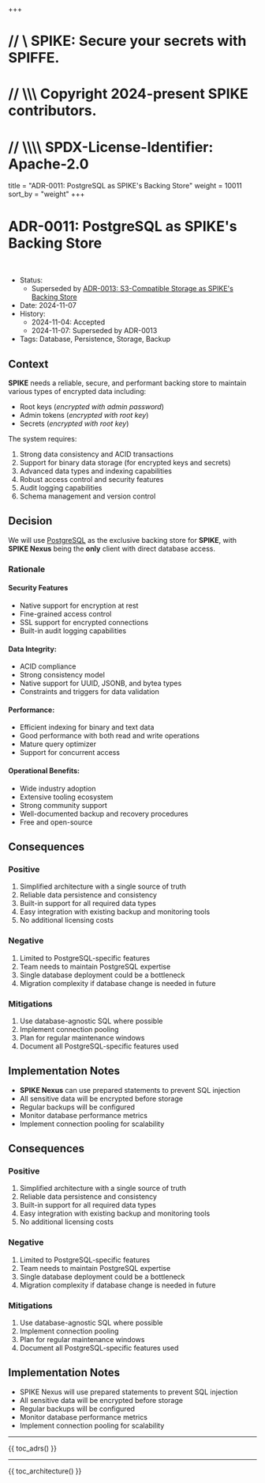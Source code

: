 +++
# //    \\ SPIKE: Secure your secrets with SPIFFE.
# //  \\\\\ Copyright 2024-present SPIKE contributors.
# // \\\\\\\ SPDX-License-Identifier: Apache-2.0

title = "ADR-0011: PostgreSQL as SPIKE's Backing Store"
weight = 10011
sort_by = "weight"
+++

# ADR-0011: PostgreSQL as SPIKE's Backing Store

<br style="clear:both" />

- Status:
   - Superseded by [ADR-0013: S3-Compatible Storage as SPIKE's Backing Store](@/architecture/adrs/adr-0013.md)
- Date: 2024-11-07
- History:
   - 2024-11-04: Accepted
   - 2024-11-07: Superseded by ADR-0013
- Tags: Database, Persistence, Storage, Backup

## Context

**SPIKE** needs a reliable, secure, and performant backing store to maintain 
various types of encrypted data including:

* Root keys (*encrypted with admin password*)
* Admin tokens (*encrypted with root key*)
* Secrets (*encrypted with root key*)

The system requires:
1. Strong data consistency and ACID transactions
2. Support for binary data storage (for encrypted keys and secrets)
3. Advanced data types and indexing capabilities
4. Robust access control and security features
5. Audit logging capabilities
6. Schema management and version control

## Decision

We will use [PostgreSQL][postgres] as the exclusive backing store for **SPIKE**, 
with **SPIKE Nexus** being the **only** client with direct database access.

[postgres]: https://www.postgresql.org/

### Rationale

#### **Security Features**
* Native support for encryption at rest
* Fine-grained access control
* SSL support for encrypted connections
* Built-in audit logging capabilities

#### **Data Integrity**:
* ACID compliance
* Strong consistency model
* Native support for UUID, JSONB, and bytea types
* Constraints and triggers for data validation

#### **Performance**:
* Efficient indexing for binary and text data
* Good performance with both read and write operations
* Mature query optimizer
* Support for concurrent access

#### **Operational Benefits**:
* Wide industry adoption
* Extensive tooling ecosystem
* Strong community support
* Well-documented backup and recovery procedures
* Free and open-source

## Consequences

### Positive
1. Simplified architecture with a single source of truth
2. Reliable data persistence and consistency
3. Built-in support for all required data types
4. Easy integration with existing backup and monitoring tools
5. No additional licensing costs

### Negative
1. Limited to PostgreSQL-specific features
2. Team needs to maintain PostgreSQL expertise
3. Single database deployment could be a bottleneck
4. Migration complexity if database change is needed in future

### Mitigations
1. Use database-agnostic SQL where possible
2. Implement connection pooling
3. Plan for regular maintenance windows
4. Document all PostgreSQL-specific features used

## Implementation Notes
* **SPIKE Nexus** can use prepared statements to prevent SQL injection
* All sensitive data will be encrypted before storage
* Regular backups will be configured
* Monitor database performance metrics
* Implement connection pooling for scalability

## Consequences

### Positive
1. Simplified architecture with a single source of truth
2. Reliable data persistence and consistency
3. Built-in support for all required data types
4. Easy integration with existing backup and monitoring tools
5. No additional licensing costs

### Negative
1. Limited to PostgreSQL-specific features
2. Team needs to maintain PostgreSQL expertise
3. Single database deployment could be a bottleneck
4. Migration complexity if database change is needed in future

### Mitigations
1. Use database-agnostic SQL where possible
2. Implement connection pooling
3. Plan for regular maintenance windows
4. Document all PostgreSQL-specific features used

## Implementation Notes
* SPIKE Nexus will use prepared statements to prevent SQL injection
* All sensitive data will be encrypted before storage
* Regular backups will be configured
* Monitor database performance metrics
* Implement connection pooling for scalability

----

{{ toc_adrs() }}

----

{{ toc_architecture() }}
